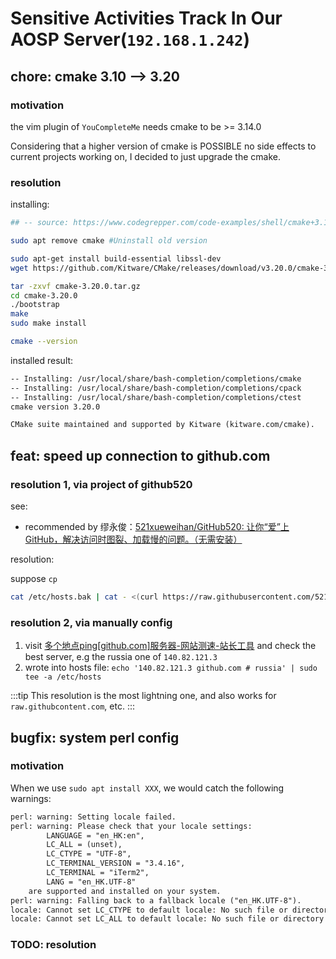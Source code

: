 # Sensitive Activities Track In Our AOSP Server(`192.168.1.242`)

## chore: cmake 3.10 --> 3.20

### motivation

the vim plugin of `YouCompleteMe` needs cmake to be >= 3.14.0

Considering that a higher version of cmake is POSSIBLE no side effects to current projects working on, I decided to just upgrade the cmake.

### resolution

installing:

```sh
## -- source: https://www.codegrepper.com/code-examples/shell/cmake+3.14+or+higher+is+required.+you+are+running+version+3.13.4 --

sudo apt remove cmake #Uninstall old version

sudo apt-get install build-essential libssl-dev
wget https://github.com/Kitware/CMake/releases/download/v3.20.0/cmake-3.20.0.tar.gz

tar -zxvf cmake-3.20.0.tar.gz
cd cmake-3.20.0
./bootstrap
make
sudo make install

cmake --version 
```

installed result:

```txt
-- Installing: /usr/local/share/bash-completion/completions/cmake
-- Installing: /usr/local/share/bash-completion/completions/cpack
-- Installing: /usr/local/share/bash-completion/completions/ctest
cmake version 3.20.0

CMake suite maintained and supported by Kitware (kitware.com/cmake).
```

## feat: speed up connection to github.com

### resolution 1, via project of github520

see: 

- recommended by 缪永俊：[521xueweihan/GitHub520: 让你“爱”上 GitHub，解决访问时图裂、加载慢的问题。（无需安装）](https://github.com/521xueweihan/GitHub520)

resolution:

suppose `cp `

```sh
cat /etc/hosts.bak | cat - <(curl https://raw.githubusercontent.com/521xueweihan/GitHub520/main/hosts) | sudo tee /etc/hosts.test
```

### resolution 2, via manually config

1. visit [多个地点ping[github.com]服务器-网站测速-站长工具](https://ping.chinaz.com/github.com) and check the best server, e.g the russia one of `140.82.121.3`
2. wrote into hosts file: `echo '140.82.121.3 github.com # russia' | sudo tee -a /etc/hosts`

:::tip
This resolution is the most lightning one, and also works for `raw.githubcontent.com`, etc. 
:::


<!-- ARPARA-END -->

## bugfix: system perl config

### motivation

When we use `sudo apt install XXX`, we would catch the following warnings:

```txt
perl: warning: Setting locale failed.
perl: warning: Please check that your locale settings:
        LANGUAGE = "en_HK:en",
        LC_ALL = (unset),
        LC_CTYPE = "UTF-8",
        LC_TERMINAL_VERSION = "3.4.16",
        LC_TERMINAL = "iTerm2",
        LANG = "en_HK.UTF-8"
    are supported and installed on your system.
perl: warning: Falling back to a fallback locale ("en_HK.UTF-8").
locale: Cannot set LC_CTYPE to default locale: No such file or directory
locale: Cannot set LC_ALL to default locale: No such file or directory
```

### TODO: resolution
